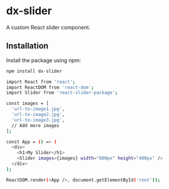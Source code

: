 # dx-slider

A custom React slider component.

## Installation

Install the package using npm:

```bash
npm install dx-slider

import React from 'react';
import ReactDOM from 'react-dom';
import Slider from 'react-slider-package';

const images = [
  'url-to-image1.jpg',
  'url-to-image2.jpg',
  'url-to-image3.jpg',
  // Add more images
];

const App = () => (
  <div>
    <h1>My Slider</h1>
    <Slider images={images} width="600px" height="400px" />
  </div>
);

ReactDOM.render(<App />, document.getElementById('root'));

